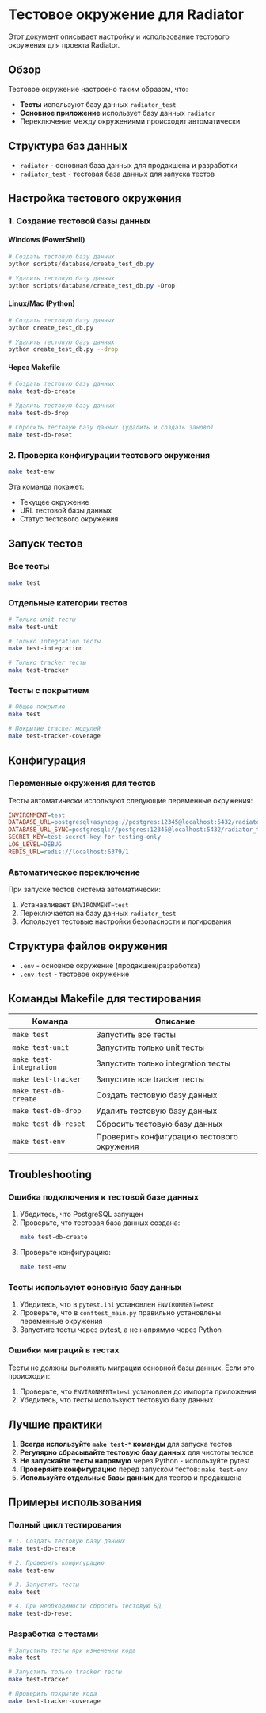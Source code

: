 # Тестовое окружение для Radiator

Этот документ описывает настройку и использование тестового окружения для проекта Radiator.

## Обзор

Тестовое окружение настроено таким образом, что:
- **Тесты** используют базу данных `radiator_test`
- **Основное приложение** использует базу данных `radiator`
- Переключение между окружениями происходит автоматически

## Структура баз данных

- `radiator` - основная база данных для продакшена и разработки
- `radiator_test` - тестовая база данных для запуска тестов

## Настройка тестового окружения

### 1. Создание тестовой базы данных

#### Windows (PowerShell)
```powershell
# Создать тестовую базу данных
python scripts/database/create_test_db.py

# Удалить тестовую базу данных
python scripts/database/create_test_db.py -Drop
```

#### Linux/Mac (Python)
```bash
# Создать тестовую базу данных
python create_test_db.py

# Удалить тестовую базу данных
python create_test_db.py --drop
```

#### Через Makefile
```bash
# Создать тестовую базу данных
make test-db-create

# Удалить тестовую базу данных
make test-db-drop

# Сбросить тестовую базу данных (удалить и создать заново)
make test-db-reset
```

### 2. Проверка конфигурации тестового окружения

```bash
make test-env
```

Эта команда покажет:
- Текущее окружение
- URL тестовой базы данных
- Статус тестового окружения

## Запуск тестов

### Все тесты
```bash
make test
```

### Отдельные категории тестов
```bash
# Только unit тесты
make test-unit

# Только integration тесты
make test-integration

# Только tracker тесты
make test-tracker
```

### Тесты с покрытием
```bash
# Общее покрытие
make test

# Покрытие tracker модулей
make test-tracker-coverage
```

## Конфигурация

### Переменные окружения для тестов

Тесты автоматически используют следующие переменные окружения:

```ini
ENVIRONMENT=test
DATABASE_URL=postgresql+asyncpg://postgres:12345@localhost:5432/radiator_test
DATABASE_URL_SYNC=postgresql://postgres:12345@localhost:5432/radiator_test
SECRET_KEY=test-secret-key-for-testing-only
LOG_LEVEL=DEBUG
REDIS_URL=redis://localhost:6379/1
```

### Автоматическое переключение

При запуске тестов система автоматически:
1. Устанавливает `ENVIRONMENT=test`
2. Переключается на базу данных `radiator_test`
3. Использует тестовые настройки безопасности и логирования

## Структура файлов окружения

- `.env` - основное окружение (продакшен/разработка)
- `.env.test` - тестовое окружение

## Команды Makefile для тестирования

| Команда | Описание |
|---------|----------|
| `make test` | Запустить все тесты |
| `make test-unit` | Запустить только unit тесты |
| `make test-integration` | Запустить только integration тесты |
| `make test-tracker` | Запустить все tracker тесты |
| `make test-db-create` | Создать тестовую базу данных |
| `make test-db-drop` | Удалить тестовую базу данных |
| `make test-db-reset` | Сбросить тестовую базу данных |
| `make test-env` | Проверить конфигурацию тестового окружения |

## Troubleshooting

### Ошибка подключения к тестовой базе данных

1. Убедитесь, что PostgreSQL запущен
2. Проверьте, что тестовая база данных создана:
   ```bash
   make test-db-create
   ```
3. Проверьте конфигурацию:
   ```bash
   make test-env
   ```

### Тесты используют основную базу данных

1. Убедитесь, что в `pytest.ini` установлен `ENVIRONMENT=test`
2. Проверьте, что в `conftest_main.py` правильно установлены переменные окружения
3. Запустите тесты через pytest, а не напрямую через Python

### Ошибки миграций в тестах

Тесты не должны выполнять миграции основной базы данных. Если это происходит:
1. Проверьте, что `ENVIRONMENT=test` установлен до импорта приложения
2. Убедитесь, что тесты используют тестовую базу данных

## Лучшие практики

1. **Всегда используйте `make test-*` команды** для запуска тестов
2. **Регулярно сбрасывайте тестовую базу данных** для чистоты тестов
3. **Не запускайте тесты напрямую** через Python - используйте pytest
4. **Проверяйте конфигурацию** перед запуском тестов: `make test-env`
5. **Используйте отдельные базы данных** для тестов и продакшена

## Примеры использования

### Полный цикл тестирования

```bash
# 1. Создать тестовую базу данных
make test-db-create

# 2. Проверить конфигурацию
make test-env

# 3. Запустить тесты
make test

# 4. При необходимости сбросить тестовую БД
make test-db-reset
```

### Разработка с тестами

```bash
# Запустить тесты при изменении кода
make test

# Запустить только tracker тесты
make test-tracker

# Проверить покрытие кода
make test-tracker-coverage
```
